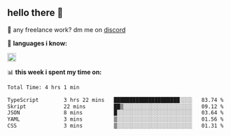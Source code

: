 ## hello there 👋

💼 any freelance work? dm me on [discord](https://discord.com/users/577571414186393661/)

🌸 **languages ​i know:**  

<img height="20" src="https://skillicons.dev/icons?i=js,ts,html,css,php,py,java&perline=50">

📊 **this week i spent my time on:**
<!--START_SECTION:waka-->

```txt
Total Time: 4 hrs 1 min

TypeScript        3 hrs 22 mins   █████████████████████░░░░   83.74 %
Skript            22 mins         ██▒░░░░░░░░░░░░░░░░░░░░░░   09.12 %
JSON              8 mins          █░░░░░░░░░░░░░░░░░░░░░░░░   03.64 %
YAML              3 mins          ▒░░░░░░░░░░░░░░░░░░░░░░░░   01.56 %
CSS               3 mins          ▒░░░░░░░░░░░░░░░░░░░░░░░░   01.31 %
```

<!--END_SECTION:waka-->

